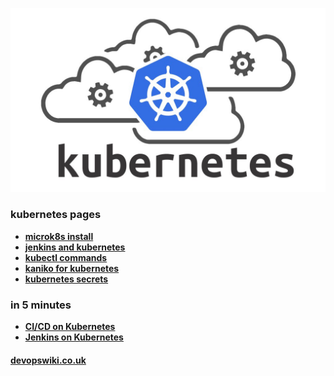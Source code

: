
![logo](/media/kubernetes-cloud-square.jpeg "kubernetes clusters, kubectl, pods and container orchestration.")

### kubernetes pages

- **[microk8s install](/kubernetes/microk8s-install)**
- **[jenkins and kubernetes](/jenkins/kubernetes-slaves)**
- **[kubectl commands](/kubernetes/kubectl-commands)**
- **[kaniko for kubernetes](/kubernetes/kaniko)**
- **[kubernetes secrets](/kubernetes/kubernetes-secrets)**

### in 5 minutes

- **[CI/CD on Kubernetes](https://github.com/devops4me/kubernetes-pipeline)**
- **[Jenkins on Kubernetes](https://github.com/devops4me/docker-jenkins-cluster)**

#### [devopswiki.co.uk](/)
